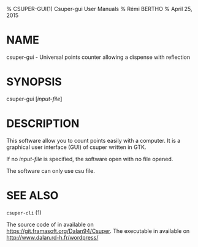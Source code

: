 % CSUPER-GUI(1) Csuper-gui User Manuals
% Rémi BERTHO
% April 25, 2015

# NAME

csuper-gui - Universal points counter allowing a dispense with reflection

# SYNOPSIS

csuper-gui [*input-file*]

# DESCRIPTION

This software allow you to count points easily with a computer. It is a graphical user interface (GUI) of csuper written in GTK.

If no *input-file* is specified, the software open with no file opened.

The software can only use csu file.

# SEE ALSO

`csuper-cli` (1)

The source code of in available on <https://git.framasoft.org/Dalan94/Csuper>.
The executable in available on <http://www.dalan.rd-h.fr/wordpress/>